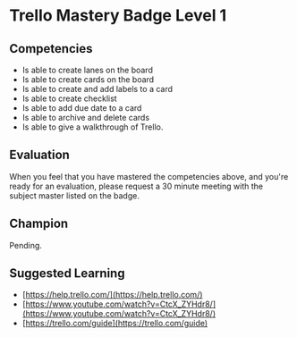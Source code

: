 # Trello Mastery Badge Level 1

## Competencies

- Is able to create lanes on the board
- Is able to create cards on the board
- Is able to create and add labels to a card
- Is able to create checklist
- Is able to add due date to a card
- Is able to archive and delete cards
- Is able to give a walkthrough of Trello.

## Evaluation
When you feel that you have mastered the competencies above, and you're ready for an evaluation, please request a 30 minute meeting with the subject master listed on the badge.

## Champion
Pending.

## Suggested Learning

 - [https://help.trello.com/](https://help.trello.com/)
 - [https://www.youtube.com/watch?v=CtcX_ZYHdr8/](https://www.youtube.com/watch?v=CtcX_ZYHdr8/)
 - [https://trello.com/guide](https://trello.com/guide)